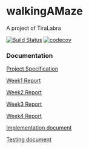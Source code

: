 # walkingAMaze
A project of TiraLabra

[![Build Status](https://travis-ci.org/yumoL/walkingAMaze.svg?branch=master)](https://travis-ci.org/yumoL/walkingAMaze)
[![codecov](https://codecov.io/gh/yumoL/walkingAMaze/branch/master/graph/badge.svg)](https://codecov.io/gh/yumoL/walkingAMaze)

### Documentation

[Project Specification](https://github.com/yumoL/walkingAMaze/blob/master/documentation/Project_specification.md)

[Week1 Report](https://github.com/yumoL/walkingAMaze/blob/master/documentation/Weekly_reports/Weekly_report1.md)

[Week2 Report](https://github.com/yumoL/walkingAMaze/blob/master/documentation/Weekly_reports/Weekly_report2.md)

[Week3 Report](https://github.com/yumoL/walkingAMaze/blob/master/documentation/Weekly_reports/Weekly_report3.md)

[Week4 Report](https://github.com/yumoL/walkingAMaze/blob/master/documentation/Weekly_reports/Weekly_report4.md)

[Implementation document](https://github.com/yumoL/walkingAMaze/blob/master/documentation/Implementation_document.md)

[Testing document](https://github.com/yumoL/walkingAMaze/blob/master/documentation/Testing_document.md)
